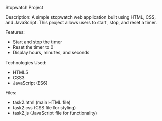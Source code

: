Stopwatch Project

Description:
A simple stopwatch web application built using HTML, CSS, and JavaScript. This project allows users to start, stop, and reset a timer.

Features:

- Start and stop the timer
- Reset the timer to 0
- Display hours, minutes, and seconds

Technologies Used:

- HTML5
- CSS3
- JavaScript (ES6)

Files:

- task2.html (main HTML file)
- task2.css (CSS file for styling)
- task2.js (JavaScript file for functionality)
